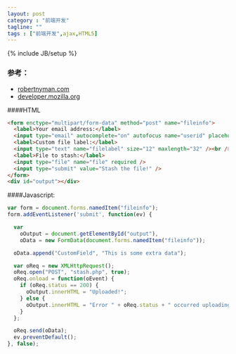 ```yaml
---
layout: post
category : "前端开发"
tagline: ""
tags : ["前端开发",ajax,HTML5]
---
```

{% include JB/setup %}

### 参考：
* [robertnyman.com](http://robertnyman.com/2013/02/11/using-formdata-to-send-forms-with-xhr-as-keyvalue-pairs/)
* [developer.mozilla.org](https://developer.mozilla.org/en-US/docs/Web/Guide/Using_FormData_Objects)

####HTML


```html
<form enctype="multipart/form-data" method="post" name="fileinfo">
  <label>Your email address:</label>
  <input type="email" autocomplete="on" autofocus name="userid" placeholder="email" required size="32" maxlength="64" /><br />
  <label>Custom file label:</label>
  <input type="text" name="filelabel" size="12" maxlength="32" /><br />
  <label>File to stash:</label>
  <input type="file" name="file" required />
  <input type="submit" value="Stash the file!" />
</form>
<div id="output"></div>
```



####Javascript:


```js
var form = document.forms.namedItem("fileinfo");
form.addEventListener('submit', function(ev) {

  var
    oOutput = document.getElementById("output"),
    oData = new FormData(document.forms.namedItem("fileinfo"));

  oData.append("CustomField", "This is some extra data");

  var oReq = new XMLHttpRequest();
  oReq.open("POST", "stash.php", true);
  oReq.onload = function(oEvent) {
    if (oReq.status == 200) {
      oOutput.innerHTML = "Uploaded!";
    } else {
      oOutput.innerHTML = "Error " + oReq.status + " occurred uploading your file.<br \/>";
    }
  };

  oReq.send(oData);
  ev.preventDefault();
}, false);
```
